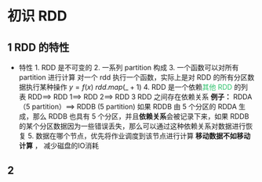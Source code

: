 # 初识 RDD

## 1	RDD 的特性

- 特性
	  1. RDD 是不可变的
	  2. 一系列 partition 构成
	  3. 一个函数可以对所有 partition 进行计算
	     对一个 rdd 执行一个函数，实际上是对 RDD 的所有分区数据执行某种操作
	     $y=f(x)$
	     $rdd.map(\_+1)$
	  4. RDD 是一个依赖<font color="#2DC26B">其他 RDD </font>的列表
	     RDD\==> RDD 1\==> RDD 2\==> RDD 3
	     RDD 之间存在依赖关系
	     **例子：**
	           RDDA（5 partition）\==> RDDB (5 partition)
	           如果 RDDB 由 5 个分区的 RDDA 生成，那么 RDDB 也具有 5 个分区，并且**依赖关系**会被记录下来，如果 RDDB 的某个分区数据因为一些错误丢失，那么可以通过这种依赖关系对数据进行恢复
	  5. 数据在哪个节点，优先将作业调度到该节点进行计算
	     **移动数据不如移动计算** ， 减少磁盘的IO消耗
	

## 2	

